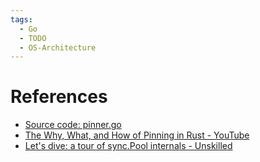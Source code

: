 ```yaml
---
tags:
  - Go
  - TODO
  - OS-Architecture
---
```


# References

- [Source code: pinner.go](https://github.com/golang/go/blob/master/src/runtime/pinner.go)
- [The Why, What, and How of Pinning in Rust - YouTube](https://www.youtube.com/watch?v=DkMwYxfSYNQ&t=324s)
- [Let's dive: a tour of sync.Pool internals - Unskilled](https://unskilled.blog/posts/lets-dive-a-tour-of-sync.pool-internals/)
